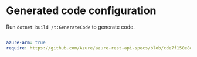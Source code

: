 # Generated code configuration

Run `dotnet build /t:GenerateCode` to generate code.

``` yaml

azure-arm: true
require: https://github.com/Azure/azure-rest-api-specs/blob/cde7f150e8d3bf3af2418cc347cae0fb2baed6a7/specification/dns/resource-manager/readme.md
 

```
